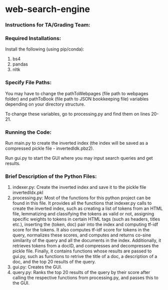 # web-search-engine

### Instructions for TA/Grading Team:

### Required Installations:

Install the following (using pip/conda):
1. bs4
2. pandas
3. nltk

### Specify File Paths:

You may have to change the pathToWebpages (file path to webpages folder) and pathToBook (file path to JSON bookkeeping file) variables depending on your directory structure.

To change these variables, go to processing.py and find them on lines 20-21.

### Running the Code:

Run main.py to create the inverted index (the index will be saved as a compressed pickle file - invertedIdk.pbz2).

Run gui.py to start the GUI where you may input search queries and get results.

### Brief Description of the Python Files:

1. indexer.py:     Create the inverted index and save it to the pickle file invertedIdx.pkl
2. processing.py:  Most of the functions for this python project can be found in this file. It provides all the functions that indexer.py calls to create the 
                   inverted index, such as creating a list of tokens from an HTML file, lemmatizing and classifying the tokens as valid or not, assigning specific 
                   weights to tokens in certain HTML tags (such as headers, titles etc.), inserting the (token, doc) pair into the index and computing tf-idf score 
                   for the tokens.  It also computes tf-idf score for tokens in the query, normalizes these scores, and computes and returns co-sine similarity of 
                   the query and all the documents in the index. Additionally, it retrieves tokens from a docID, and compresses and decompresses the pickle file. 
                   Finally, it contains functions whose results are passed to gui.py, such as functions to retrive the title of a doc, a description of a doc, and 
                   the top 20 results of the query.
3. gui.py:         Creates the GUI.
4. query.py:       Ranks the top 20 results of the query by their score after calling the respective functions from processing.py, and passes this to the GUI.
